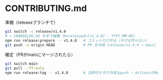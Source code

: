 # CONTRIBUTING.md

準備（releaseブランチで）

```bash
git switch -c release/v1.4.0
# ← CHANGELOG.md を手で編集（Unreleased→[v1.4.0] - YYYY-MM-DD）
npm run release:prepare -- v1.4.0   # コミットだけ作る（タグは作らない）
git push -u origin HEAD             # PR を作成（release/v1.4.0 → main）
```

確定（PRがmainにマージされたら）

```bash
git switch main
git pull --ff-only
npm run release:tag -- v1.4.0       # 注釈付きタグ作成＆push → ActionsがRelease生成
```
